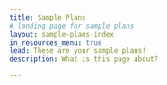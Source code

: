 ```yaml
---
title: Sample Plans
# landing page for sample plans
layout: sample-plans-index
in_resources_menu: true
lead: These are your sample plans!
description: What is this page about?

---
```

